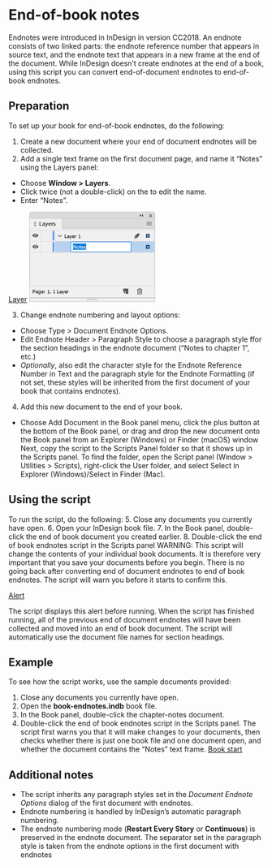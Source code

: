 ﻿# End-of-book notes
Endnotes were introduced in InDesign in version CC2018. An endnote consists of two linked parts: the endnote reference number that appears in source text, and the endnote text that appears in a new frame at the end of the document. While InDesign doesn’t create endnotes at the end of a book, using this script you can convert end-of-document endnotes to end-of-book endnotes.
## Preparation
To set up your book for end-of-book endnotes, do the following:
1.	Create a new document where your end of document endnotes will be collected.
2.	Add a single text frame on the first document page, and name it “Notes” using the Layers panel:
* Choose **Window > Layers**.
* Click twice (not a double-click) on the <text frame> to edit the name.
* Enter “Notes”.

[Layer](resources/layers-a.png)
![Layer](resources/layers-b.png)

3.	Change endnote numbering and layout options:
* Choose Type > Document Endnote Options.
* Edit Endnote Header > Paragraph Style to choose a paragraph style ffor the section headings in the endnote document (“Notes to chapter 1”, etc.)
* *Optionally*, also edit the character style for the Endnote Reference Number in Text and the paragraph style for the Endnote Formatting (if not set, these styles will be inherited from the first document of your book that contains endnotes).
4.	Add this new document to the end of your book.
* Choose Add Document in the Book panel menu, click the plus button at the bottom of the Book panel, or drag and drop the new document onto the Book panel from an Explorer (Windows) or Finder (macOS) window
Next, copy the script to the Scripts Panel folder so that it shows up in the Scripts panel. To find the folder, open the Script panel (Window > Utilities > Scripts), right-click the User folder, and select Select in Explorer (Windows)/Select in Finder (Mac).
## Using the script
To run the script, do the following:
5.	Close any documents you currently have open.
6.	Open your InDesign book file.
7.	In the Book panel, double-click the end of book document you created earlier.
8.	Double-click the end of book endnotes script in the Scripts panel
WARNING: This script will change the contents of your individual book documents. It is therefore very important that you save your documents before you begin. There is no going back after converting end of document endnotes to end of book endnotes. The script will warn you before it starts to confirm this.

[Alert](resources/alert.png)

The script displays this alert before running.
When the script has finished running, all of the previous end of document endnotes will have been collected and moved into an end of book document. The script will automatically use the document file names for section headings.
## Example
To see how the script works, use the sample documents provided:
1.	Close any documents you currently have open.
2.	Open the **book-endnotes.indb** book file.
3.	In the Book panel, double-click the chapter-notes document.
4.	Double-click the end of book endnotes script in the Scripts panel.
The script first warns you that it will make changes to your documents, then checks whether there is just one book file and one document open, and whether the document contains the “Notes” text frame.
[Book start](resources/book-start.png)
## Additional notes
* The script inherits any paragraph styles set in the *Document Endnote Options* dialog of the first document with endnotes.
* Endnote numbering is handled by InDesign’s automatic paragraph numbering.
* The endnote numbering mode (**Restart Every Story** or **Continuous**) is preserved in the endnote document. The separator set in the paragraph style is taken from the endnote options in the first document with endnotes
